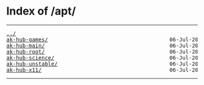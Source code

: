 <html>
<head><title>Index of /apt/</title></head>
<body>
<h1>Index of /apt/</h1><hr><pre><a href="../">../</a>
<a href="ak-hub-games/">ak-hub-games/</a>                                      06-Jul-2021 18:03                   -
<a href="ak-hub-main/">ak-hub-main/</a>                                       06-Jul-2021 18:03                   -
<a href="ak-hub-root/">ak-hub-root/</a>                                       06-Jul-2021 18:03                   -
<a href="ak-hub-science/">ak-hub-science/</a>                                    06-Jul-2021 18:04                   -
<a href="ak-hub-unstable/">ak-hub-unstable/</a>                                   06-Jul-2021 18:10                   -
<a href="ak-hub-x11/">ak-hub-x11/</a>                                        06-Jul-2021 18:10                   -
</pre><hr></body>
</html>

